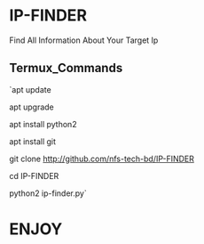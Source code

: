 # IP-FINDER
Find All Information About Your Target Ip

## Termux_Commands

`apt update

apt upgrade

apt install python2

apt install git 

git clone http://github.com/nfs-tech-bd/IP-FINDER

cd IP-FINDER

python2 ip-finder.py`

# ENJOY
